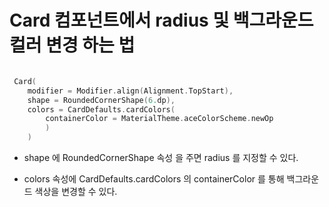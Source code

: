 # Card 컴포넌트에서 radius 및 백그라운드 컬러 변경 하는 법

```kotlin

 Card(
    modifier = Modifier.align(Alignment.TopStart),
    shape = RoundedCornerShape(6.dp),
    colors = CardDefaults.cardColors(
        containerColor = MaterialTheme.aceColorScheme.newOp
        )
    )

```

* shape 에 RoundedCornerShape 속성 을 주면 radius 를 지정할 수 있다.

* colors 속성에 CardDefaults.cardColors 의 containerColor 를 통해 백그라운드 색상을 변경할 수 있다.